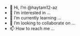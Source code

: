 - 👋 Hi, I’m @haytam12-az
- 👀 I’m interested in ...
- 🌱 I’m currently learning ...
- 💞️ I’m looking to collaborate on ...
- 📫 How to reach me ...

<!---
haytam12-az/haytam12-az is a ✨ special ✨ repository because its `README.md` (this file) appears on your GitHub profile.
You can click the Preview link to take a look at your changes.
--->
